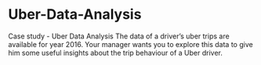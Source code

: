 # Uber-Data-Analysis
Case study  - Uber Data Analysis  The data of a driver’s uber trips are available for year 2016. Your manager wants you to explore this data to give him some useful insights about the trip behaviour of a Uber driver.
